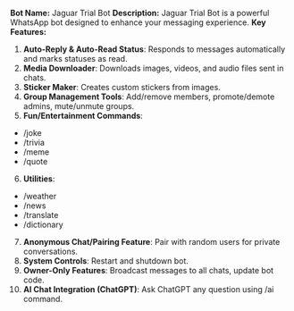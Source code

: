 **Bot Name:** Jaguar Trial Bot
**Description:**
Jaguar Trial Bot is a powerful WhatsApp bot designed to enhance your messaging experience. 
**Key Features:**
1. **Auto-Reply & Auto-Read Status**: Responds to messages automatically and marks statuses as read.
2. **Media Downloader**: Downloads images, videos, and audio files sent in chats.
3. **Sticker Maker**: Creates custom stickers from images.
4. **Group Management Tools**: Add/remove members, promote/demote admins, mute/unmute groups.
5. **Fun/Entertainment Commands**: 
 - /joke 
 - /trivia 
 - /meme 
 - /quote
6. **Utilities**: 
 - /weather 
 - /news 
 - /translate 
 - /dictionary
7. **Anonymous Chat/Pairing Feature**: Pair with random users for private conversations.
8. **System Controls**: Restart and shutdown bot.
9. **Owner-Only Features**: Broadcast messages to all chats, update bot code.
10. **AI Chat Integration (ChatGPT)**: Ask ChatGPT any question using /ai command.
